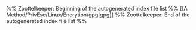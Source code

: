 %% Zoottelkeeper: Beginning of the autogenerated index file list  %%
 [[A Method/PrivEsc/Linux/Encrytion/gpg|gpg]]
%% Zoottelkeeper: End of the autogenerated index file list  %%
